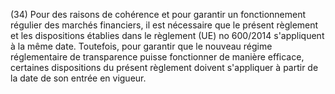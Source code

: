 (34) Pour des raisons de cohérence et pour garantir un fonctionnement régulier des marchés financiers, il est nécessaire que le présent règlement et les dispositions établies dans le règlement (UE) no 600/2014 s'appliquent à la même date. Toutefois, pour garantir que le nouveau régime réglementaire de transparence puisse fonctionner de manière efficace, certaines dispositions du présent règlement doivent s'appliquer à partir de la date de son entrée en vigueur.
